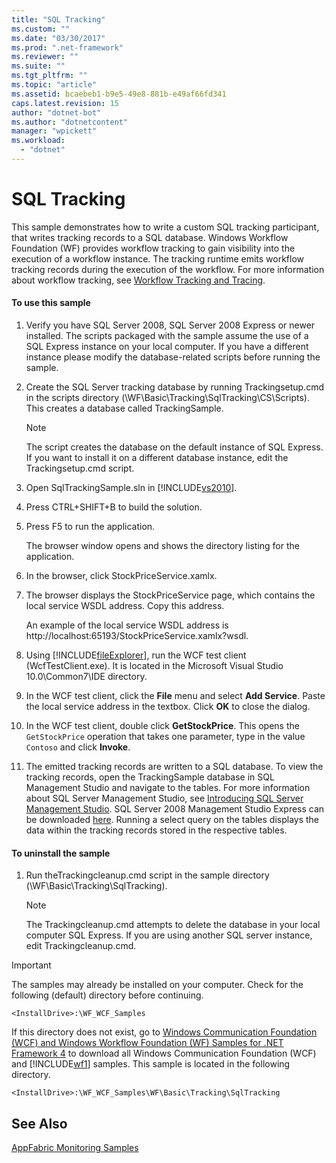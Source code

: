 ```yaml
---
title: "SQL Tracking"
ms.custom: ""
ms.date: "03/30/2017"
ms.prod: ".net-framework"
ms.reviewer: ""
ms.suite: ""
ms.tgt_pltfrm: ""
ms.topic: "article"
ms.assetid: bcaebeb1-b9e5-49e8-881b-e49af66fd341
caps.latest.revision: 15
author: "dotnet-bot"
ms.author: "dotnetcontent"
manager: "wpickett"
ms.workload: 
  - "dotnet"
---
```

# SQL Tracking
This sample demonstrates how to write a custom SQL tracking participant, that writes tracking records to a SQL database. Windows Workflow Foundation (WF) provides workflow tracking to gain visibility into the execution of a workflow instance. The tracking runtime emits workflow tracking records during the execution of the workflow. For more information about workflow tracking, see [Workflow Tracking and Tracing](../../../../docs/framework/windows-workflow-foundation/workflow-tracking-and-tracing.md).  
  
#### To use this sample  
  
1.  Verify you have SQL Server 2008, SQL Server 2008 Express or newer installed. The scripts packaged with the sample assume the use of a SQL Express instance on your local computer. If you have a different instance please modify the database-related scripts before running the sample.  
  
2.  Create the SQL Server tracking database by running Trackingsetup.cmd in the scripts directory (\WF\Basic\Tracking\SqlTracking\CS\Scripts). This creates a database called TrackingSample.  
  
    > [!NOTE]
    >  The script creates the database on the default instance of SQL Express. If you want to install it on a different database instance, edit the Trackingsetup.cmd script.  
  
3.  Open SqlTrackingSample.sln in [!INCLUDE[vs2010](../../../../includes/vs2010-md.md)].  
  
4.  Press CTRL+SHIFT+B to build the solution.  
  
5.  Press F5 to run the application.  
  
     The browser window opens and shows the directory listing for the application.  
  
6.  In the browser, click StockPriceService.xamlx.  
  
7.  The browser displays the StockPriceService page, which contains the local service WSDL address. Copy this address.  
  
     An example of the local service WSDL address is http://localhost:65193/StockPriceService.xamlx?wsdl.  
  
8.  Using [!INCLUDE[fileExplorer](../../../../includes/fileexplorer-md.md)], run the WCF test client (WcfTestClient.exe). It is located in the Microsoft Visual Studio 10.0\Common7\IDE directory.  
  
9. In the WCF test client, click the **File** menu and select **Add Service**. Paste the local service address in the textbox. Click **OK** to close the dialog.  
  
10. In the WCF test client, double click **GetStockPrice**. This opens the `GetStockPrice` operation that takes one parameter, type in the value `Contoso` and click **Invoke**.  
  
11. The emitted tracking records are written to a SQL database. To view the tracking records, open the TrackingSample database in SQL Management Studio and navigate to the tables. For more information about SQL Server Management Studio, see [Introducing SQL Server Management Studio](http://go.microsoft.com/fwlink/?LinkId=165645). SQL Server 2008 Management Studio Express can be downloaded [here](http://go.microsoft.com/fwlink/?LinkId=180520). Running a select query on the tables displays the data within the tracking records stored in the respective tables.  
  
#### To uninstall the sample  
  
1.  Run theTrackingcleanup.cmd script in the sample directory (\WF\Basic\Tracking\SqlTracking).  
  
    > [!NOTE]
    >  The Trackingcleanup.cmd attempts to delete the database in your local computer SQL Express. If you are using another SQL server instance, edit Trackingcleanup.cmd.  
  
> [!IMPORTANT]
>  The samples may already be installed on your computer. Check for the following (default) directory before continuing.  
>   
>  `<InstallDrive>:\WF_WCF_Samples`  
>   
>  If this directory does not exist, go to [Windows Communication Foundation (WCF) and Windows Workflow Foundation (WF) Samples for .NET Framework 4](http://go.microsoft.com/fwlink/?LinkId=150780) to download all Windows Communication Foundation (WCF) and [!INCLUDE[wf1](../../../../includes/wf1-md.md)] samples. This sample is located in the following directory.  
>   
>  `<InstallDrive>:\WF_WCF_Samples\WF\Basic\Tracking\SqlTracking`  
  
## See Also  
 [AppFabric Monitoring Samples](http://go.microsoft.com/fwlink/?LinkId=193959)
